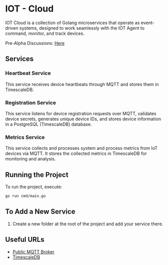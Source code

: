 # IOT - Cloud

IOT Cloud is a collection of Golang microservices that operate as event-driven systems, designed to work seamlessly with the IOT Agent to command, monitor, and track devices.

Pre-Alpha Discussions: [Here](https://github.com/BenMeehan/iot-cloud/discussions/5)

## Services

### Heartbeat Service
This service receives device heartbeats through MQTT and stores them in TimescaleDB.

### Registration Service
This service listens for device registration requests over MQTT, validates device secrets, generates unique device IDs, and stores device information in a PostgreSQL (TimescaleDB) database.

### Metrics Service
This service collects and processes system and process metrics from IoT devices via MQTT. It stores the collected metrics in TimescaleDB for monitoring and analysis.

## Running the Project
To run the project, execute:
```bash
go run cmd/main.go
```

## To Add a New Service
1. Create a new folder at the root of the project and add your service there.

## Useful URLs

- [Public MQTT Broker](https://www.emqx.com/en/mqtt/public-mqtt5-broker)
- [TimescaleDB](https://www.timescaledb.com)
